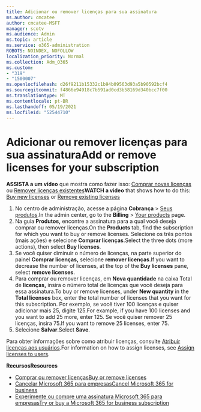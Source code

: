```yaml
---
title: Adicionar ou remover licenças para sua assinatura
ms.author: cmcatee
author: cmcatee-MSFT
manager: scotv
ms.audience: Admin
ms.topic: article
ms.service: o365-administration
ROBOTS: NOINDEX, NOFOLLOW
localization_priority: Normal
ms.collection: Adm_O365
ms.custom:
- "319"
- "1500007"
ms.openlocfilehash: d26f9211b15332c1b94b09563d93a5b90592bcf4
ms.sourcegitcommit: f4866e94918c7b591ad0cd3b58169d340bcc7f00
ms.translationtype: MT
ms.contentlocale: pt-BR
ms.lasthandoff: 05/19/2021
ms.locfileid: "52544710"
---
```

# <a name="add-or-remove-licenses-for-your-subscription"></a><span data-ttu-id="3919c-102">Adicionar ou remover licenças para sua assinatura</span><span class="sxs-lookup"><span data-stu-id="3919c-102">Add or remove licenses for your subscription</span></span>

<span data-ttu-id="3919c-103">**ASSISTA a um vídeo** que mostra como fazer isso: [Comprar novas licenças](https://go.microsoft.com/fwlink/p/?linkid=2154857) ou [Remover licenças existentes](https://go.microsoft.com/fwlink/p/?linkid=2154938)</span><span class="sxs-lookup"><span data-stu-id="3919c-103">**WATCH a video** that shows how to do this: [Buy new licenses](https://go.microsoft.com/fwlink/p/?linkid=2154857) or [Remove existing licenses](https://go.microsoft.com/fwlink/p/?linkid=2154938)</span></span>

1. <span data-ttu-id="3919c-104">No centro de administração, acesse a página **Cobrança** > [Seus produtos](https://go.microsoft.com/fwlink/p/?linkid=842054).</span><span class="sxs-lookup"><span data-stu-id="3919c-104">In the admin center, go to the **Billing** > [Your products](https://go.microsoft.com/fwlink/p/?linkid=842054) page.</span></span>
2. <span data-ttu-id="3919c-105">Na guia **Produtos,** encontre a assinatura para a qual você deseja comprar ou remover licenças.</span><span class="sxs-lookup"><span data-stu-id="3919c-105">On the **Products** tab, find the subscription for which you want to buy or remove licenses.</span></span> <span data-ttu-id="3919c-106">Selecione os três pontos (mais ações) e selecione **Comprar licenças**.</span><span class="sxs-lookup"><span data-stu-id="3919c-106">Select the three dots (more actions), then select **Buy licenses**.</span></span>
3. <span data-ttu-id="3919c-107">Se você quiser diminuir o número de licenças, na parte superior do painel **Comprar licenças,** selecione **remover licenças**.</span><span class="sxs-lookup"><span data-stu-id="3919c-107">If you want to decrease the number of licenses, at the top of the **Buy licenses** pane, select **remove licenses**.</span></span>
4. <span data-ttu-id="3919c-108">Para comprar ou remover licenças, em **Nova quantidade** na caixa Total de **licenças,** insira o número total de licenças que você deseja para essa assinatura.</span><span class="sxs-lookup"><span data-stu-id="3919c-108">To buy or remove licenses, under **New quantity** in the **Total licenses** box, enter the total number of licenses that you want for this subscription.</span></span> <span data-ttu-id="3919c-109">Por exemplo, se você tiver 100 licenças e quiser adicionar mais 25, digite 125.</span><span class="sxs-lookup"><span data-stu-id="3919c-109">For example, if you have 100 licenses and you want to add 25 more, enter 125.</span></span> <span data-ttu-id="3919c-110">Se você quiser remover 25 licenças, insira 75.</span><span class="sxs-lookup"><span data-stu-id="3919c-110">If you want to remove 25 licenses, enter 75.</span></span>
5. <span data-ttu-id="3919c-111">Selecione **Salvar**.</span><span class="sxs-lookup"><span data-stu-id="3919c-111">Select **Save**.</span></span>

<span data-ttu-id="3919c-112">Para obter informações sobre como atribuir licenças, consulte [Atribuir licenças aos usuários](/microsoft-365/admin/manage/assign-licenses-to-users).</span><span class="sxs-lookup"><span data-stu-id="3919c-112">For information on how to assign licenses, see [Assign licenses to users](/microsoft-365/admin/manage/assign-licenses-to-users).</span></span>

<span data-ttu-id="3919c-113">**Recursos**</span><span class="sxs-lookup"><span data-stu-id="3919c-113">**Resources**</span></span>
  
- [<span data-ttu-id="3919c-114">Comprar ou remover licenças</span><span class="sxs-lookup"><span data-stu-id="3919c-114">Buy or remove licenses</span></span>](/microsoft-365/commerce/licenses/buy-licenses)
- [<span data-ttu-id="3919c-115">Cancelar Microsoft 365 para empresas</span><span class="sxs-lookup"><span data-stu-id="3919c-115">Cancel Microsoft 365 for business</span></span>](/microsoft-365/commerce/subscriptions/cancel-your-subscription)
- [<span data-ttu-id="3919c-116">Experimente ou compre uma assinatura Microsoft 365 para empresas</span><span class="sxs-lookup"><span data-stu-id="3919c-116">Try or buy a Microsoft 365 for business subscription</span></span>](/microsoft-365/commerce/try-or-buy-microsoft-365)